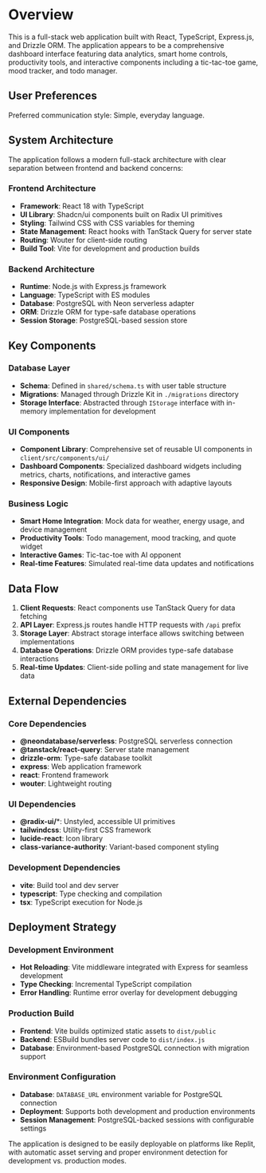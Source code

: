 # Overview

This is a full-stack web application built with React, TypeScript, Express.js, and Drizzle ORM. The application appears to be a comprehensive dashboard interface featuring data analytics, smart home controls, productivity tools, and interactive components including a tic-tac-toe game, mood tracker, and todo manager.

## User Preferences

Preferred communication style: Simple, everyday language.

## System Architecture

The application follows a modern full-stack architecture with clear separation between frontend and backend concerns:

### Frontend Architecture
- **Framework**: React 18 with TypeScript
- **UI Library**: Shadcn/ui components built on Radix UI primitives
- **Styling**: Tailwind CSS with CSS variables for theming
- **State Management**: React hooks with TanStack Query for server state
- **Routing**: Wouter for client-side routing
- **Build Tool**: Vite for development and production builds

### Backend Architecture
- **Runtime**: Node.js with Express.js framework
- **Language**: TypeScript with ES modules
- **Database**: PostgreSQL with Neon serverless adapter
- **ORM**: Drizzle ORM for type-safe database operations
- **Session Storage**: PostgreSQL-based session store

## Key Components

### Database Layer
- **Schema**: Defined in `shared/schema.ts` with user table structure
- **Migrations**: Managed through Drizzle Kit in `./migrations` directory
- **Storage Interface**: Abstracted through `IStorage` interface with in-memory implementation for development

### UI Components
- **Component Library**: Comprehensive set of reusable UI components in `client/src/components/ui/`
- **Dashboard Components**: Specialized dashboard widgets including metrics, charts, notifications, and interactive games
- **Responsive Design**: Mobile-first approach with adaptive layouts

### Business Logic
- **Smart Home Integration**: Mock data for weather, energy usage, and device management
- **Productivity Tools**: Todo management, mood tracking, and quote widget
- **Interactive Games**: Tic-tac-toe with AI opponent
- **Real-time Features**: Simulated real-time data updates and notifications

## Data Flow

1. **Client Requests**: React components use TanStack Query for data fetching
2. **API Layer**: Express.js routes handle HTTP requests with `/api` prefix
3. **Storage Layer**: Abstract storage interface allows switching between implementations
4. **Database Operations**: Drizzle ORM provides type-safe database interactions
5. **Real-time Updates**: Client-side polling and state management for live data

## External Dependencies

### Core Dependencies
- **@neondatabase/serverless**: PostgreSQL serverless connection
- **@tanstack/react-query**: Server state management
- **drizzle-orm**: Type-safe database toolkit
- **express**: Web application framework
- **react**: Frontend framework
- **wouter**: Lightweight routing

### UI Dependencies
- **@radix-ui/***: Unstyled, accessible UI primitives
- **tailwindcss**: Utility-first CSS framework
- **lucide-react**: Icon library
- **class-variance-authority**: Variant-based component styling

### Development Dependencies
- **vite**: Build tool and dev server
- **typescript**: Type checking and compilation
- **tsx**: TypeScript execution for Node.js

## Deployment Strategy

### Development Environment
- **Hot Reloading**: Vite middleware integrated with Express for seamless development
- **Type Checking**: Incremental TypeScript compilation
- **Error Handling**: Runtime error overlay for development debugging

### Production Build
- **Frontend**: Vite builds optimized static assets to `dist/public`
- **Backend**: ESBuild bundles server code to `dist/index.js`
- **Database**: Environment-based PostgreSQL connection with migration support

### Environment Configuration
- **Database**: `DATABASE_URL` environment variable for PostgreSQL connection
- **Deployment**: Supports both development and production environments
- **Session Management**: PostgreSQL-backed sessions with configurable settings

The application is designed to be easily deployable on platforms like Replit, with automatic asset serving and proper environment detection for development vs. production modes.